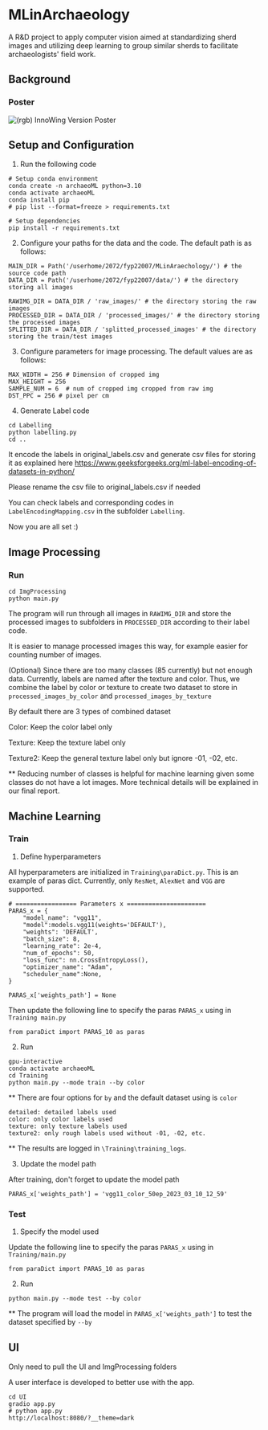 # MLinArchaeology
A R&D project to apply computer vision aimed at standardizing sherd images and utilizing deep learning to group similar sherds to facilitate archaeologists' field work.  


## Background 
### Poster 
![(rgb) InnoWing Version Poster](https://user-images.githubusercontent.com/89850471/234245847-9dc8be7e-a9d7-446a-bd82-4f14e3339356.jpeg)

## Setup and Configuration

1. Run the following code

```
# Setup conda environment
conda create -n archaeoML python=3.10
conda activate archaeoML
conda install pip
# pip list --format=freeze > requirements.txt

# Setup dependencies
pip install -r requirements.txt
```

2. Configure your paths for the data and the code. The default path is as follows:

```
MAIN_DIR = Path('/userhome/2072/fyp22007/MLinAraechology/') # the source code path
DATA_DIR = Path('/userhome/2072/fyp22007/data/') # the directory storing all images

RAWIMG_DIR = DATA_DIR / 'raw_images/' # the directory storing the raw images
PROCESSED_DIR = DATA_DIR / 'processed_images/' # the directory storing the processed images
SPLITTED_DIR = DATA_DIR / 'splitted_processed_images' # the directory storing the train/test images
```

3. Configure parameters for image processing. The default values are as follows:

```
MAX_WIDTH = 256 # Dimension of cropped img
MAX_HEIGHT = 256
SAMPLE_NUM = 6  # num of cropped img cropped from raw img
DST_PPC = 256 # pixel per cm
```

4. Generate Label code

```
cd Labelling
python labelling.py
cd ..
```

It encode the labels in original_labels.csv and generate csv files for storing it as explained here https://www.geeksforgeeks.org/ml-label-encoding-of-datasets-in-python/

Please rename the csv file to original_labels.csv if needed

You can check labels and corresponding codes in `LabelEncodingMapping.csv` in the subfolder `Labelling`.

Now you are all set :)

## Image Processing

### Run

```
cd ImgProcessing
python main.py
```

The program will run through all images in `RAWIMG_DIR` and store the processed images to subfolders in `PROCESSED_DIR` according to their label code.

It is easier to manage processed images this way, for example easier for counting number of images.

(Optional) Since there are too many classes (85 currently) but not enough data. Currently, labels are named after the texture and color. Thus, we combine the label by color or texture to create two dataset to store in `processed_images_by_color` and `processed_images_by_texture`

By default there are 3 types of combined dataset

Color: Keep the color label only

Texture: Keep the texture label only

Texture2: Keep the general texture label only but ignore -01, -02, etc.

\*\* Reducing number of classes is helpful for machine learning given some classes do not have a lot images. More technical details will be explained in our final report.

## Machine Learning

### Train

1. Define hyperparameters

All hyperparameters are initialized in `Training\paraDict.py`. This is an example of paras dict. Currently, only `ResNet`, `AlexNet` and `VGG` are supported.

```
# ================= Parameters x ======================
PARAS_x = {
    "model_name": "vgg11",
    "model":models.vgg11(weights='DEFAULT'),
    "weights": 'DEFAULT',
    "batch_size": 8,
    "learning_rate": 2e-4,
    "num_of_epochs": 50,
    "loss_func": nn.CrossEntropyLoss(),
    "optimizer_name": "Adam",
    "scheduler_name":None,
}

PARAS_x['weights_path'] = None
```

Then update the following line to specify the paras `PARAS_x` using in `Training main.py`

```
from paraDict import PARAS_10 as paras
```

2. Run

```
gpu-interactive
conda activate archaeoML
cd Training
python main.py --mode train --by color

```

\*\* There are four options for `by` and the default dataset using is `color`

```
detailed: detailed labels used
color: only color labels used
texture: only texture labels used
texture2: only rough labels used without -01, -02, etc.

```

\*\* The results are logged in `\Training\training_logs`.

3. Update the model path

After training, don't forget to update the model path

```
PARAS_x['weights_path'] = 'vgg11_color_50ep_2023_03_10_12_59'
```

### Test

1. Specify the model used

Update the following line to specify the paras `PARAS_x` using in `Training/main.py`

```
from paraDict import PARAS_10 as paras
```

2. Run

```
python main.py --mode test --by color
```

\*\* The program will load the model in `PARAS_x['weights_path']` to test the dataset specified by `--by`

## UI 
Only need to pull the UI and ImgProcessing folders

A user interface is developed to better use with the app. 
```
cd UI
gradio app.py
# python app.py
http://localhost:8080/?__theme=dark
```
